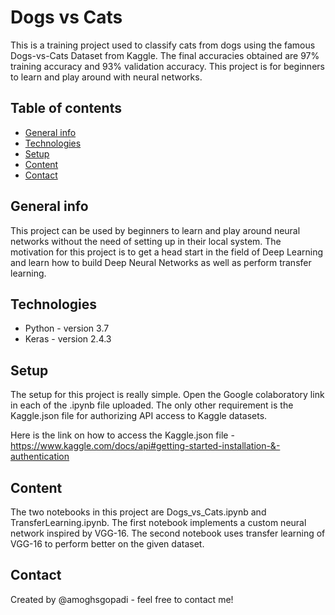# Dogs vs Cats
This is a training project used to classify cats from dogs using the famous Dogs-vs-Cats Dataset from Kaggle. The final accuracies obtained are 97% training accuracy and 93% validation accuracy. This project is for beginners to learn and play around with neural networks.

## Table of contents
* [General info](#general-info)
* [Technologies](#technologies)
* [Setup](#setup)
* [Content](#content)
* [Contact](#contact)

## General info
This project can be used by beginners to learn and play around neural networks without the need of setting up in their local system. The motivation for this project is to get a head start in the field of Deep Learning and learn how to build Deep Neural Networks as well as perform transfer learning. 

## Technologies
* Python - version 3.7
* Keras - version 2.4.3

## Setup
The setup for this project is really simple. Open the Google colaboratory link in each of the .ipynb file uploaded. The only other requirement is the Kaggle.json file for authorizing API access to Kaggle datasets. 

Here is the link on how to access the Kaggle.json file - https://www.kaggle.com/docs/api#getting-started-installation-&-authentication

## Content
The two notebooks in this project are Dogs_vs_Cats.ipynb and TransferLearning.ipynb. The first notebook implements a custom neural network inspired by VGG-16. The second notebook uses transfer learning of VGG-16 to perform better on the given dataset.

## Contact
Created by @amoghsgopadi - feel free to contact me!
